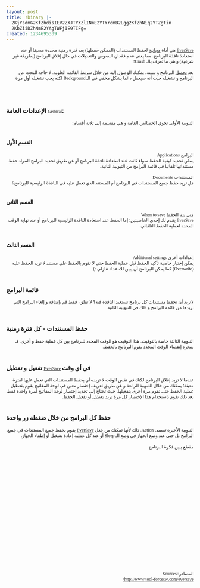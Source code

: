 ```yaml
---
layout: post
title: !binary |-
  2KjYsdmG2KfZhdisIEV2ZXJTYXZlINmE2YTYrdmB2Lgg2KfZhNiq2YTZgtin
  2KbZiiDZhNmE2YAgTWFjIE9TIFg=
created: 1234695339
---
```

<p dir="rtl" style="margin: 0.0px 0.0px 0.0px 0.0px; text-align: right; font: 12.0px Geeza Pro"><span style="font: 12.0px Lucida Grande"><a href="http://www.tool-forcesw.com/eversave/">EverSave</a></span> هي أداة <u>مجانية</u> لحفظ المستندات (الممكن حفظها) بعد فترة زمنية محددة مسبقا أو عند استعادة نافذة البرنامج. مما يعني عدم فقدان النصوص والتعديلات في حال إغلاق البرنامج (بطريقة غير شرعية) و هي ما تعرف بالـ <span style="font: 12.0px Lucida Grande">Crash</span>!</p>
<p style="margin: 0.0px 0.0px 0.0px 0.0px; font: 12.0px Geeza Pro; min-height: 15.0px">&nbsp;</p>
<p dir="rtl" style="margin: 0.0px 0.0px 0.0px 0.0px; text-align: right; font: 12.0px Geeza Pro">بعد <a href="http://downloads.tool-forcesw.com/EverSave.dmg">تحميل</a> البرنامج و<span style="font: 12.0px Lucida Grande"> </span>تثبيته، يمكنك الوصول إليه من خلال شريط القائمة<span style="font: 12.0px Lucida Grande"> </span>العلوية<span style="font: 12.0px Lucida Grande">. </span>لا<span style="font: 12.0px Lucida Grande"> </span>حاجة<span style="font: 12.0px Lucida Grande"> </span>للبحث عن البرنامج و تشغيله حيث أنه سيعمل دائما بشكل مخفي في<span style="font: 12.0px Lucida Grande"> </span>الـ<span style="font: 12.0px Lucida Grande"> Background </span>لكنه<span style="font: 12.0px Lucida Grande"> </span>يجب<span style="font: 12.0px Lucida Grande"> </span>تشغيله أول مرة</p>
<p dir="rtl" style="margin: 0.0px 0.0px 0.0px 0.0px; text-align: right; font: 12.0px Geeza Pro; min-height: 15.0px">&nbsp;</p>
<!--break-->
<p>&nbsp;</p>
<h3>الإعدادات العامة <span style="font: 12.0px Lucida Grande">General</span>:</h3>
<p dir="rtl" style="margin: 0.0px 0.0px 0.0px 0.0px; text-align: right; font: 12.0px Geeza Pro">التبويبة الأولى تحوي الخصائص العامة و هي مقسمة إلى ثلاثة أقسام:</p>
<p dir="rtl" style="margin: 0.0px 0.0px 0.0px 0.0px; text-align: right; font: 12.0px Geeza Pro; min-height: 15.0px">&nbsp;</p>
<h4>القسم الأول</h4>
<p dir="rtl" style="margin: 0.0px 0.0px 0.0px 0.0px; text-align: right; font: 12.0px Lucida Grande"><span style="font: 12.0px Geeza Pro">البرامج </span>Applications</p>
<p dir="rtl" style="margin: 0.0px 0.0px 0.0px 0.0px; text-align: right; font: 12.0px Geeza Pro">يمكن<span style="font: 12.0px Lucida Grande"> </span>تحديد<span style="font: 12.0px Lucida Grande"> </span>كيفية الحفظ سواء كانت عند استعادة نافذة البرنامج أو عن طريق تحديد البرامج المراد حفظ مستنداتها تلقائيا في قائمة البرامج من التبويبة الثانية.</p>
<p dir="rtl" style="margin: 0.0px 0.0px 0.0px 0.0px; text-align: right; font: 12.0px Geeza Pro; min-height: 15.0px">&nbsp;</p>
<p dir="rtl" style="margin: 0.0px 0.0px 0.0px 0.0px; text-align: right; font: 12.0px Geeza Pro">المستندات <span style="font: 12.0px Lucida Grande">Documents</span></p>
<p dir="rtl" style="margin: 0.0px 0.0px 0.0px 0.0px; text-align: right; font: 12.0px Geeza Pro">هل تريد حفظ جميع المستندات في البرنامج أم المستند الذي تعمل عليه في النافذة الرئيسية للبرنامج؟</p>
<p dir="rtl" style="margin: 0.0px 0.0px 0.0px 0.0px; text-align: right; font: 12.0px Geeza Pro; min-height: 15.0px">&nbsp;</p>
<h4>القسم الثاني</h4>
<p dir="rtl" style="margin: 0.0px 0.0px 0.0px 0.0px; text-align: right; font: 12.0px Geeza Pro">متى يتم الحفظ <span style="font: 12.0px Lucida Grande">When</span> <span style="font: 12.0px Lucida Grande">to</span> <span style="font: 12.0px Lucida Grande">save</span></p>
<p dir="rtl" style="margin: 0.0px 0.0px 0.0px 0.0px; text-align: right; font: 12.0px Geeza Pro"><span style="font: 12.0px Lucida Grande">EverSave</span> يقدم لك إحدى الخاصيتين؛ إما الحفظ عند استعادة النافذة الرئيسية للبرنامج أو عند نهاية الوقت المحدد لعملية الحفظ التلقائي.</p>
<p dir="rtl" style="margin: 0.0px 0.0px 0.0px 0.0px; text-align: right; font: 12.0px Geeza Pro; min-height: 15.0px">&nbsp;</p>
<h4>القسم الثالث</h4>
<p dir="rtl" style="margin: 0.0px 0.0px 0.0px 0.0px; text-align: right; font: 12.0px Lucida Grande"><span style="font: 12.0px Geeza Pro">إعدادات أخرى </span>Additional settings</p>
<p dir="rtl" style="margin: 0.0px 0.0px 0.0px 0.0px; text-align: right; font: 12.0px Geeza Pro">يمكن<span style="font: 12.0px Lucida Grande"> </span>إختيار<span style="font: 12.0px Lucida Grande"> </span>خاصية<span style="font: 12.0px Lucida Grande"> </span>تأكيد<span style="font: 12.0px Lucida Grande"> </span>الحفظ<span style="font: 12.0px Lucida Grande"> </span>قبل<span style="font: 12.0px Lucida Grande"> </span>عملية الحفظ حتى لا تقوم بالحفظ على مستند لا تريد الحفظ عليه (<span style="font: 12.0px Lucida Grande">Overwrite</span>) كما يمكن للبرنامج أن يبين لك عداد تنازلي :)</p>
<p dir="rtl" style="margin: 0.0px 0.0px 0.0px 0.0px; text-align: right; font: 12.0px Geeza Pro; min-height: 15.0px">&nbsp;</p>
<h3>قائمة البرامج</h3>
<p dir="rtl" style="margin: 0.0px 0.0px 0.0px 0.0px; text-align: right; font: 12.0px Geeza Pro">لاتريد أن تحفظ مستندات كل برنامج تستعيد النافذة فيه؟ لا تقلق، فقط قم بإضافة و إلغاء البرامج التي تريدها من قائمة البرامج و ذلك في التبويبة الثانية</p>
<p dir="rtl" style="margin: 0.0px 0.0px 0.0px 0.0px; text-align: right; font: 12.0px Geeza Pro; min-height: 15.0px">&nbsp;</p>
<h3>حفظ المستندات - كل فترة زمنية</h3>
<p dir="rtl" style="margin: 0.0px 0.0px 0.0px 0.0px; text-align: right; font: 12.0px Geeza Pro">التبويبة الثالثة خاصة بالتوقيت. هذا التوقيت هو الوقت المحدد للبرنامج بين كل عملية حفظ و أخرى. فـ بمجرد إنقضاء الوقت المحدد يقوم البرنامج بالحفظ.</p>
<p dir="rtl" style="margin: 0.0px 0.0px 0.0px 0.0px; text-align: right; font: 12.0px Geeza Pro; min-height: 15.0px">&nbsp;</p>
<h3>تفعيل و تعطيل <a href="http://www.tool-forcesw.com/eversave/"><span style="font: 12.0px Lucida Grande">EverSave</span></a><span style="font: 12.0px Lucida Grande"> </span>في<span style="font: 12.0px Lucida Grande"> </span>أي<span style="font: 12.0px Lucida Grande"> </span>وقت</h3>
<p dir="rtl" style="margin: 0.0px 0.0px 0.0px 0.0px; text-align: right; font: 12.0px Geeza Pro">عندما<span style="font: 12.0px Lucida Grande"> </span>لا<span style="font: 12.0px Lucida Grande"> </span>تريد<span style="font: 12.0px Lucida Grande"> </span>إغلاق البرنامج لكنك في نفس الوقت لا تريده أن يحفظ المستندات التي تعمل عليها لفترة معينة؛ يمكنك من خلال التبويبة الرابعة و عن طريق تعريف إختصار معين في لوحة المفاتيح يقوم بتعطيل عملية الحفظ حتى تقوم مرة أخرى بتفعيلها. حيث تحتاج إلى تحديد إختصار لوحة المفاتيح لمرة واحدة فقط بعد ذلك تقوم باستخدام هذا الإختصار كل مرة تريد تعطيل أو تفعيل الحفظ.</p>
<p dir="rtl" style="margin: 0.0px 0.0px 0.0px 0.0px; text-align: right; font: 12.0px Geeza Pro; min-height: 15.0px">&nbsp;</p>
<h3>حفظ كل البرامج من خلال ضغطة زر واحدة</h3>
<p dir="rtl" style="margin: 0.0px 0.0px 0.0px 0.0px; text-align: right; font: 12.0px Geeza Pro">التبويبة الأخيرة تسمى <span style="font: 12.0px Lucida Grande">Action</span>. ذلك لأنها تمكنك من جعل <a href="http://www.tool-forcesw.com/eversave/"><span style="font: 12.0px Lucida Grande">EverSave</span></a> يقوم بحفظ جميع المستندات في جميع البرامج بل حتى عند وضع الجهاز في وضع الـ <span style="font: 12.0px Lucida Grande">Sleep</span> أو عند كل عملية إعادة تشغيل أو إطفاء الجهاز.</p>
<p dir="rtl" style="margin: 0.0px 0.0px 0.0px 0.0px; text-align: right; font: 12.0px Lucida Grande; min-height: 15.0px">&nbsp;</p>
<p dir="rtl" style="margin: 0.0px 0.0px 0.0px 0.0px; text-align: right; font: 12.0px Geeza Pro">مقطع يبين فكرة البرنامج</p>
<object width="480" height="295">
<param name="movie" value="http://www.youtube.com/v/DvgMpUwfzXM&amp;hl=en&amp;fs=1" />
<param name="allowFullScreen" value="true" />
<param name="allowscriptaccess" value="always" /><embed src="http://www.youtube.com/v/DvgMpUwfzXM&amp;hl=en&amp;fs=1" type="application/x-shockwave-flash" allowscriptaccess="always" allowfullscreen="true" width="480" height="295"></embed></object>
<p style="margin: 0.0px 0.0px 0.0px 0.0px; font: 12.0px Geeza Pro; min-height: 15.0px">&nbsp;</p>
<p dir="rtl" style="margin: 0.0px 0.0px 0.0px 0.0px; text-align: right; font: 12.0px Geeza Pro; min-height: 15.0px">&nbsp;</p>
<p dir="rtl" style="margin: 0.0px 0.0px 0.0px 0.0px; text-align: right; font: 12.0px Geeza Pro">المصادر::<span style="font: 12.0px Lucida Grande">Sources</span></p>
<p dir="rtl" style="margin: 0.0px 0.0px 0.0px 0.0px; text-align: right; font: 12.0px Lucida Grande"><a href="http://www.tool-forcesw.com/eversave/">http</a><span style="font: 12.0px Geeza Pro"><a href="http://www.tool-forcesw.com/eversave/">://</a></span><a href="http://www.tool-forcesw.com/eversave/">www</a><span style="font: 12.0px Geeza Pro"><a href="http://www.tool-forcesw.com/eversave/">.</a></span><a href="http://www.tool-forcesw.com/eversave/">tool</a><span style="font: 12.0px Geeza Pro"><a href="http://www.tool-forcesw.com/eversave/">-</a></span><a href="http://www.tool-forcesw.com/eversave/">forcesw</a><span style="font: 12.0px Geeza Pro"><a href="http://www.tool-forcesw.com/eversave/">.</a></span><a href="http://www.tool-forcesw.com/eversave/">com</a><span style="font: 12.0px Geeza Pro"><a href="http://www.tool-forcesw.com/eversave/">/</a></span><a href="http://www.tool-forcesw.com/eversave/">eversave</a><span style="font: 12.0px Geeza Pro"><a href="http://www.tool-forcesw.com/eversave/">/</a></span></p>
<div style="text-align: right;">&nbsp;</div>
